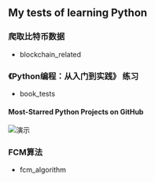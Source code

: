 ## My tests of learning Python

### 爬取比特币数据
- blockchain_related

### 《Python编程：从入门到实践》 练习
- book_tests 

#### <desc>Most-Starred Python Projects on GitHub
![演示](http://ipine.coding.me/learnPython/book_tests/project_practice/data_visualization/chapter17_use_API/python_repos.svg?sanitize=true)



### FCM算法
- fcm_algorithm